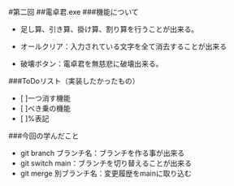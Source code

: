 #第二回
##電卓君.exe
###機能について
- 足し算、引き算、掛け算、割り算を行うことが出来る。

- オールクリア：入力されている文字を全て消去することが出来る

- 破壊ボタン：電卓君を無慈悲に破壊出来る。

###ToDoリスト（実装したかったもの）
- [ ]一つ消す機能
- [ ]べき乗の機能
- [ ]%表記

###今回の学んだこと
- git branch ブランチ名：ブランチを作る事が出来る
- git switch main：ブランチを切り替えることが出来る
- git merge 別ブランチ名：変更履歴をmainに取り込む